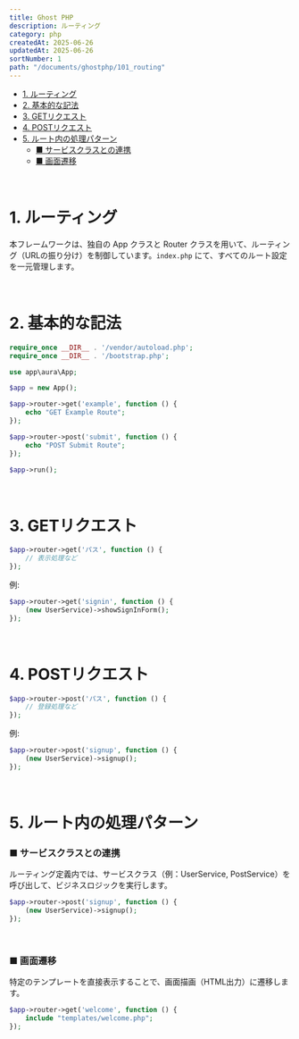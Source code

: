 ```yaml
---
title: Ghost PHP
description: ルーティング
category: php
createdAt: 2025-06-26
updatedAt: 2025-06-26
sortNumber: 1
path: "/documents/ghostphp/101_routing"
---
```


<nuxt-content-wrapper>

- [1. ルーティング](#1-ルーティング)
- [2. 基本的な記法](#2-基本的な記法)
- [3. GETリクエスト](#3-getリクエスト)
- [4. POSTリクエスト](#4-postリクエスト)
- [5. ルート内の処理パターン](#5-ルート内の処理パターン)
    - [■ サービスクラスとの連携](#-サービスクラスとの連携)
    - [■  画面遷移](#--画面遷移)

<br>

# 1. ルーティング
本フレームワークは、独自の App クラスと Router クラスを用いて、ルーティング（URLの振り分け）を制御しています。`index.php` にて、すべてのルート設定を一元管理します。

<br>

# 2. 基本的な記法

```php
require_once __DIR__ . '/vendor/autoload.php';
require_once __DIR__ . '/bootstrap.php';

use app\aura\App;

$app = new App();

$app->router->get('example', function () {
    echo "GET Example Route";
});

$app->router->post('submit', function () {
    echo "POST Submit Route";
});

$app->run();

```

<br>

# 3. GETリクエスト

```php
$app->router->get('パス', function () {
    // 表示処理など
});
```

例: 
```php
$app->router->get('signin', function () {
    (new UserService)->showSignInForm();
});
```

<br>

# 4. POSTリクエスト

```php
$app->router->post('パス', function () {
    // 登録処理など
});

```

例: 
```php
$app->router->post('signup', function () {
    (new UserService)->signup();
});
```

<br>

# 5. ルート内の処理パターン
### ■ サービスクラスとの連携
ルーティング定義内では、サービスクラス（例：UserService, PostService）を呼び出して、ビジネスロジックを実行します。

```php
$app->router->post('signup', function () {
    (new UserService)->signup();
});
```

<br>

### ■  画面遷移
特定のテンプレートを直接表示することで、画面描画（HTML出力）に遷移します。

```php
$app->router->get('welcome', function () {
    include "templates/welcome.php";
});
```
</nuxt-content-wrapper>

